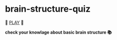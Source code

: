 # brain-structure-quiz


🧠 [PLAY](https://jurasw.github.io/brain-structure-quiz/) 🧠

**check your knowlage about basic brain structure 📚**
